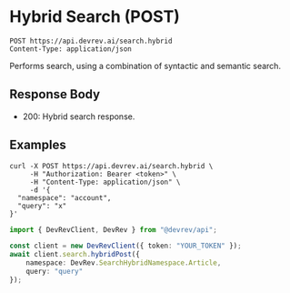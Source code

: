 # Hybrid Search (POST)

```http
POST https://api.devrev.ai/search.hybrid
Content-Type: application/json
```

Performs search, using a combination of syntactic and semantic search.




## Response Body

- 200: Hybrid search response.

## Examples

```shell
curl -X POST https://api.devrev.ai/search.hybrid \
     -H "Authorization: Bearer <token>" \
     -H "Content-Type: application/json" \
     -d '{
  "namespace": "account",
  "query": "x"
}'
```

```typescript
import { DevRevClient, DevRev } from "@devrev/api";

const client = new DevRevClient({ token: "YOUR_TOKEN" });
await client.search.hybridPost({
    namespace: DevRev.SearchHybridNamespace.Article,
    query: "query"
});

```